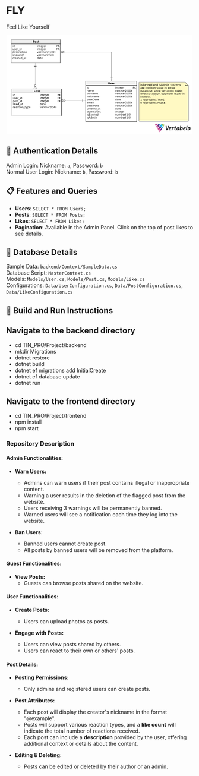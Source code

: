 # FLY
Feel Like Yourself

<p align="center">
    <img src="https://github.com/demjrhan/FLY/blob/main/Images/FLY.png" alt="FLY VERTABELO PNG" width="500"/>
</p>

## 🔑 Authentication Details
Admin Login: Nickname: `a`, Password: `b`  
Normal User Login: Nickname: `b`, Password: `b`
  
## 📋 Features and Queries
- **Users**: `SELECT * FROM Users;`  
- **Posts**: `SELECT * FROM Posts;`  
- **Likes**: `SELECT * FROM Likes;`  
- **Pagination**: Available in the Admin Panel. Click on the top of post likes to see details.

## 📂 Database Details
Sample Data: `backend/Context/SampleData.cs`  
Database Script: `MasterContext.cs`  
Models: `Models/User.cs`, `Models/Post.cs`, `Models/Like.cs`  
Configurations: `Data/UserConfiguration.cs`, `Data/PostConfiguration.cs`, `Data/LikeConfiguration.cs`


## 🚀 Build and Run Instructions

## Navigate to the backend directory  
- cd TIN_PRO/Project/backend
- mkdir Migrations
- dotnet restore  
- dotnet build  
- dotnet ef migrations add InitialCreate  
- dotnet ef database update  
- dotnet run  

## Navigate to the frontend directory  
- cd TIN_PRO/Project/frontend   
- npm install    
- npm start  


### Repository Description
#### Admin Functionalities:
- **Warn Users:**  
  - Admins can warn users if their post contains illegal or inappropriate content.  
  - Warning a user results in the deletion of the flagged post from the website.  
  - Users receiving 3 warnings will be permanently banned.  
  - Warned users will see a notification each time they log into the website.  

- **Ban Users:**  
  - Banned users cannot create post.  
  - All posts by banned users will be removed from the platform.  

#### Guest Functionalities:
- **View Posts:**  
  - Guests can browse posts shared on the website.  

#### User Functionalities:
- **Create Posts:**  
  - Users can upload photos as posts.  

- **Engage with Posts:**  
  - Users can view posts shared by others.  
  - Users can react to their own or others' posts.  

#### Post Details:
- **Posting Permissions:**  
  - Only admins and registered users can create posts.  

- **Post Attributes:**  
  - Each post will display the creator's nickname in the format "@example".  
  - Posts will support various reaction types, and a **like count** will indicate the total number of reactions received.  
  - Each post can include a **description** provided by the user, offering additional context or details about the content.  

- **Editing & Deleting:**  
  - Posts can be edited or deleted by their author or an admin.  
